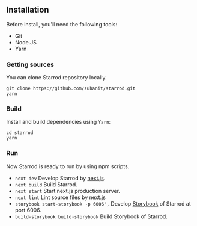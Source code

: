 ## Installation

Before install, you'll need the following tools:

- Git
- Node.JS
- Yarn

### Getting sources

You can clone Starrod repository locally.

```shell
git clone https://github.com/zuhanit/starrod.git
yarn
```

### Build

Install and build dependencies using `Yarn`:

```shell
cd starrod
yarn
```

### Run

Now Starrod is ready to run by using npm scripts.

- `next dev` Develop Starrod by [next.js](https://nextjs.org/).
- `next build` Build Starrod.
- `next start` Start next.js production server.
- `next lint` Lint source files by next.js
- `storybook start-storybook -p 6006",` Develop
  [Storybook](https://storybook.js.org/) of Starrod at port 6006.
- `build-storybook build-storybook` Build Storybook of Starrod.
